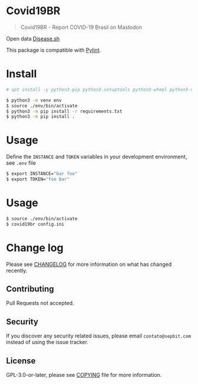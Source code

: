 # Covid19BR 

> Covid19BR - Report COVID-19 Brasil on Mastodon

Open data [Disease.sh](https://github.com/disease-sh/API)

This package is compatible with [Pylint](https://www.pylint.org).

# Install

``` bash
# apt install -y python3-pip python3-setuptools python3-wheel python3-venv python3-dev
```

``` bash
$ python3 -m venv env
$ source ./env/bin/activate
$ python3 -m pip install -r requirements.txt
$ python3 -m pip install .
```

# Usage

Define the `INSTANCE` and `TOKEN` variables in your development environment, see `.env` file

``` bash
$ export INSTANCE="bar foo"
$ export TOKEN="foo bar"
```

# Usage

``` bash
$ source ./env/bin/activate
$ covid19br config.ini
```

# Change log

Please see [CHANGELOG](CHANGELOG.md) for more information on what has changed recently.

## Contributing

Pull Requests not accepted.

## Security

If you discover any security related issues, please email `contato@sepbit.com` instead of using the issue tracker.

## License

GPL-3.0-or-later, please see [COPYING](COPYING) file for more information.
